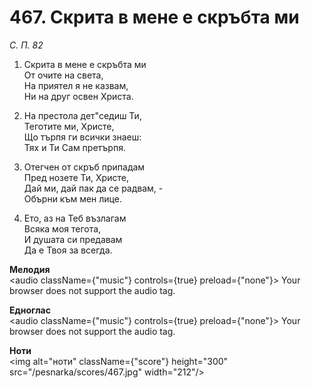 # 467. Скрита в мене е скръбта ми

_С. П. 82_

1. Скрита в мене е скръбта ми  
От очите на света,  
На приятел я не казвам,  
Ни на друг освен Христа.  

2. На престола дет"седиш Ти,  
Теготите ми, Христе,  
Що търпя ги всички знаеш:  
Тях и Ти Сам претърпя.  

3. Отегчен от скръб припадам  
Пред нозете Ти, Христе,  
Дай ми, дай пак да се радвам, -  
Обърни към мен лице.  

4. Ето, аз на Теб възлагам  
Всяка моя тегота,  
И душата си предавам  
Да е Твоя за всегда.

**Мелодия**  
<audio className={"music"} controls={true} preload={"none"}>
    <source src="/pesnarka/mp3/467.mp3" type="audio/mpeg"/>
    Your browser does not support the audio tag.
</audio>

**Едноглас**  
<audio className={"music"} controls={true} preload={"none"}>
    <source src="/pesnarka/transp/467.mp3" type="audio/mpeg"/>
    Your browser does not support the audio tag.
</audio>

**Ноти**  
<img alt="ноти" className={"score"} height="300" src="/pesnarka/scores/467.jpg" width="212"/>
